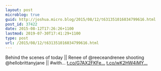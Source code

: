 ```yaml
---
layout: post
microblog: true
guid: http://joshua.micro.blog/2015/08/12/t631351016034799616.html
post_id: 37422
date: 2015-08-12T17:26:26+1100
lastmod: 2019-07-30T17:41:29+1100
type: post
url: /2015/08/12/t631351016034799616.html
---
```

Behind the scenes of today || Renee of @reeceandrenee shooting @hellobrittanyjane || #with… [t.co/G7AX2FKFe...](http://t.co/G7AX2FKFeP) [t.co/wK2HW4iMY...](http://t.co/wK2HW4iMY9)
